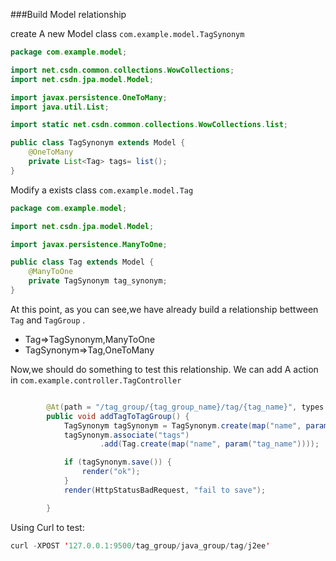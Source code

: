 ###Build Model relationship

create A new Model class `com.example.model.TagSynonym`

```java
package com.example.model;

import net.csdn.common.collections.WowCollections;
import net.csdn.jpa.model.Model;

import javax.persistence.OneToMany;
import java.util.List;

import static net.csdn.common.collections.WowCollections.list;

public class TagSynonym extends Model {
    @OneToMany
    private List<Tag> tags= list();
}

```

Modify a exists class `com.example.model.Tag`

```java
package com.example.model;

import net.csdn.jpa.model.Model;

import javax.persistence.ManyToOne;

public class Tag extends Model {
    @ManyToOne
    private TagSynonym tag_synonym;
}
```

At this point, as you can see,we have already build a relationship bettween `Tag` and `TagGroup` .

* Tag=>TagSynonym,ManyToOne    
* TagSynonym=>Tag,OneToMany    

Now,we should do something to test this relationship. We can add A action
in `com.example.controller.TagController`

```java

	    @At(path = "/tag_group/{tag_group_name}/tag/{tag_name}", types = POST)   
		public void addTagToTagGroup() {
	        TagSynonym tagSynonym = TagSynonym.create(map("name", param("tag_group_name")));
	        tagSynonym.associate("tags")
	                .add(Tag.create(map("name", param("tag_name"))));

	        if (tagSynonym.save()) {
	            render("ok");
	        }
	        render(HttpStatusBadRequest, "fail to save");

	    }
```

Using Curl to test:

```java
curl -XPOST '127.0.0.1:9500/tag_group/java_group/tag/j2ee'
```





